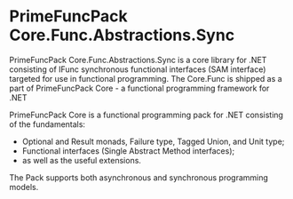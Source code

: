 # PrimeFuncPack Core.Func.Abstractions.Sync

PrimeFuncPack Core.Func.Abstractions.Sync is a core library for .NET consisting of IFunc synchronous functional interfaces (SAM interface) targeted for use in functional programming.
The Core.Func is shipped as a part of PrimeFuncPack Core - a functional programming framework for .NET

PrimeFuncPack Core is a functional programming pack for .NET consisting of the fundamentals:
- Optional and Result monads, Failure type, Tagged Union, and Unit type;
- Functional interfaces (Single Abstract Method interfaces);
- as well as the useful extensions.

The Pack supports both asynchronous and synchronous programming models.
